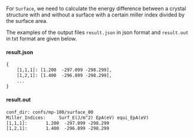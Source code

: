 For `Surface`, we need to calculate the energy difference between a crystal structure with and without a surface with a certain miller index divided by the surface area.

The examples of the output files `result.json` in json format and `result.out` in txt format are given below.

#### result.json
```txt
{
    [1,1,1]: [1.200  -297.099 -298.299],
    [1,2,1]: [1.400  -296.899 -298.299],
    ...
}
```

#### result.out
```txt
conf_dir: confs/mp-100/surface_00
Miller_Indices:     Surf_E(J/m^2) EpA(eV) equi_EpA(eV)
[1,1,1]:       1.200  -297.099 -298.299
[1,2,1]:       1.400  -296.899 -298.299
```